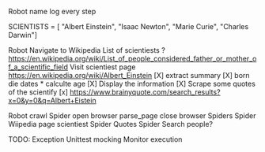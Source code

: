 

Robot
    name 
    log every step



SCIENTISTS = [
"Albert Einstein",
"Isaac Newton", 
"Marie Curie",
"Charles Darwin"]

Robot Navigate to Wikipedia
    List of scientiests ?
        https://en.wikipedia.org/wiki/List_of_people_considered_father_or_mother_of_a_scientific_field
    Visit scientiest page
            https://en.wikipedia.org/wiki/Albert_Einstein
    [X]   extract summary
    [X]  born die dates * calculte age
    [X] Display the information
    [X]    Scrape some quotes of the scientify
    [x]        https://www.brainyquote.com/search_results?x=0&y=0&q=Albert+Eistein



Robot
    crawl
    Spider
        open browser
        parse_page
        close browser
    Spiders
        Spider Wiipedia page  scientiest
        Spider Quotes 
        Spider Search people?


TODO:
    Exception
    Unittest mocking
    Monitor execution


